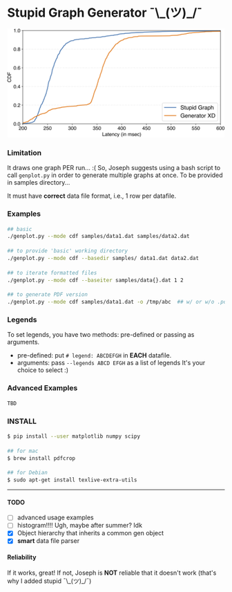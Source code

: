 # Stupid Graph Generator ¯\\\_(ツ)_/¯
![cover](samples/cover.png)

### Limitation
It draws one graph PER run... :( So, Joseph suggests using a bash script to call
``genplot.py`` in order to generate multiple graphs at once. To be provided in
samples directory...

It must have **correct** data file format, i.e., 1 row per datafile.

### Examples
```bash
## basic
./genplot.py --mode cdf samples/data1.dat samples/data2.dat

## to provide 'basic' working directory 
./genplot.py --mode cdf --basedir samples/ data1.dat data2.dat

## to iterate formatted files
./genplot.py --mode cdf --baseiter samples/data{}.dat 1 2

## to generate PDF version
./genplot.py --mode cdf samples/data1.dat -o /tmp/abc  ## w/ or w/o .pdf 
```

### Legends
To set legends, you have two methods: pre-defined or passing as arguments.
- pre-defined: put ``# legend: ABCDEFGH`` in **EACH** datafile.
- arguments: pass ``--legends ABCD EFGH`` as a list of legends
It's your choice to select :)

### Advanced Examples
```bash
TBD
```


### INSTALL
```bash
$ pip install --user matplotlib numpy scipy

## for mac
$ brew install pdfcrop 

## for Debian
$ sudo apt-get install texlive-extra-utils  
```

---
#### TODO
- [ ] advanced usage examples 
- [ ] histogram!!!! Ugh, maybe after summer? Idk
- [x] Object hierarchy that inherits a common gen object
- [x] **smart** data file parser 

#### Reliability
If it works, great! If not, Joseph is **NOT** reliable that it doesn't work
(that's why I added stupid ¯\\\_(ツ)_/¯)
